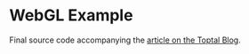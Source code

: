 # WebGL Example

Final source code accompanying the [article on the Toptal Blog](https://www.toptal.com/javascript/3d-graphics-a-webgl-tutorial).
